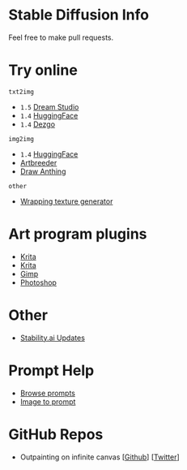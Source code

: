 # Stable Diffusion Info

Feel free to make pull requests.

# Try online

`txt2img`
- `1.5` [Dream Studio](https://beta.dreamstudio.ai)
- `1.4` [HuggingFace](https://huggingface.co/spaces/stabilityai/stable-diffusion)
- `1.4` [Dezgo](https://dezgo.com)

`img2img`
- `1.4` [HuggingFace](https://huggingface.co/spaces/huggingface/diffuse-the-rest)
- [Artbreeder](https://www.artbreeder.com/beta/collage)
- [Draw Anthing](https://www.drawanything.app/editor)

`other`
- [Wrapping texture generator](https://replicate.com/tommoore515/material_stable_diffusion)

# Art program plugins
- [Krita](https://github.com/sddebz/stable-diffusion-krita-plugin)
- [Krita](https://www.flyingdog.de/sd/en)
- [Gimp](https://github.com/blueturtleai/gimp-stable-diffusion)
- [Photoshop](https://christiancantrell.com/#ai-ml)

# Other
- [Stability.ai Updates](https://www.twitter.com/EMostaque)

# Prompt Help
- [Browse prompts](https://lexica.art/)
- [Image to prompt](https://colab.research.google.com/github/pharmapsychotic/clip-interrogator/blob/main/clip_interrogator.ipynb#scrollTo=rbDEMDGJrJEo)

# GitHub Repos
- Outpainting on infinite canvas [[Github](https://github.com/lkwq007/stablediffusion-infinity)] [[Twitter]( https://twitter.com/lkwq007/status/1570089301194711040)]
